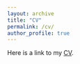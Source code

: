 ```yaml
---
layout: archive
title: "CV"
permalink: /cv/
author_profile: true
---
```


Here is a link to my <a href="../files/ShohiniKunduCV.pdf">CV</a>. 

